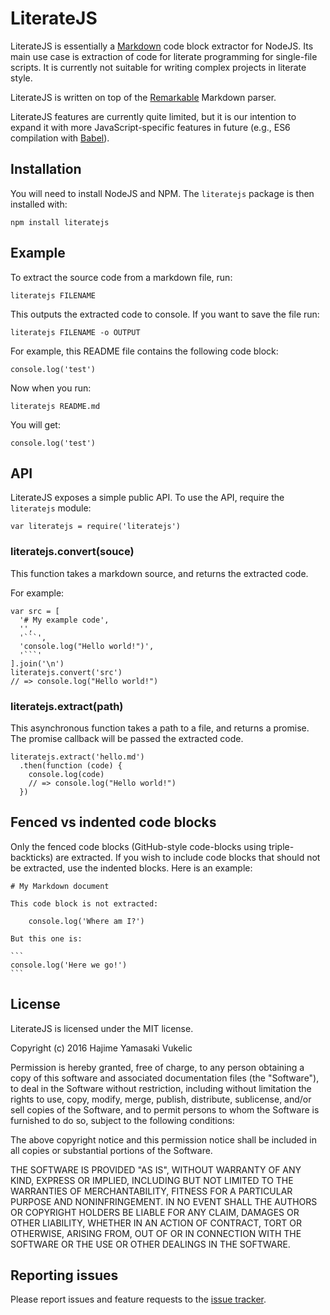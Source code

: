 # LiterateJS

LiterateJS is essentially a [Markdown](
http://daringfireball.net/projects/markdown/) code block extractor for NodeJS.
Its main use case is extraction of code for literate programming for
single-file scripts. It is currently not suitable for writing complex projects
in literate style.

LiterateJS is written on top of the [Remarkable](
https://github.com/jonschlinkert/remarkable) Markdown parser.

LiterateJS features are currently quite limited, but it is our intention to
expand it with more JavaScript-specific features in future (e.g., ES6
compilation with [Babel](http://babeljs.io/)).

## Installation

You will need to install NodeJS and NPM. The `literatejs` package is then
installed with:

    npm install literatejs

## Example

To extract the source code from a markdown file, run:

    literatejs FILENAME

This outputs the extracted code to console. If you want to save the file run:

    literatejs FILENAME -o OUTPUT

For example, this README file contains the following code block:

```
console.log('test')
```

Now when you run:

    literatejs README.md

You will get:

    console.log('test')

## API

LiterateJS exposes a simple public API. To use the API, require the
`literatejs` module:

    var literatejs = require('literatejs')

### literatejs.convert(souce)

This function takes a markdown source, and returns the extracted code.

For example:

    var src = [
      '# My example code',
      '',
      '```',
      'console.log("Hello world!")',
      '```'
    ].join('\n')
    literatejs.convert('src')
    // => console.log("Hello world!")

### literatejs.extract(path)

This asynchronous function takes a path to a file, and returns a promise. The
promise callback will be passed the extracted code.

    literatejs.extract('hello.md')
      .then(function (code) {
        console.log(code)
        // => console.log("Hello world!")  
      })

## Fenced vs indented code blocks

Only the fenced code blocks (GitHub-style code-blocks using triple-backticks)
are extracted. If you wish to include code blocks that should not be extracted,
use the indented blocks. Here is an example:

    # My Markdown document

    This code block is not extracted:

        console.log('Where am I?')

    But this one is:

    ```
    console.log('Here we go!')
    ```

## License

LiterateJS is licensed under the MIT license.

Copyright (c) 2016 Hajime Yamasaki Vukelic

Permission is hereby granted, free of charge, to any person obtaining a copy of
this software and associated documentation files (the "Software"), to deal in
the Software without restriction, including without limitation the rights to
use, copy, modify, merge, publish, distribute, sublicense, and/or sell copies
of the Software, and to permit persons to whom the Software is furnished to do
so, subject to the following conditions:

The above copyright notice and this permission notice shall be included in all
copies or substantial portions of the Software.

THE SOFTWARE IS PROVIDED "AS IS", WITHOUT WARRANTY OF ANY KIND, EXPRESS OR
IMPLIED, INCLUDING BUT NOT LIMITED TO THE WARRANTIES OF MERCHANTABILITY,
FITNESS FOR A PARTICULAR PURPOSE AND NONINFRINGEMENT. IN NO EVENT SHALL THE
AUTHORS OR COPYRIGHT HOLDERS BE LIABLE FOR ANY CLAIM, DAMAGES OR OTHER
LIABILITY, WHETHER IN AN ACTION OF CONTRACT, TORT OR OTHERWISE, ARISING FROM,
OUT OF OR IN CONNECTION WITH THE SOFTWARE OR THE USE OR OTHER DEALINGS IN THE
SOFTWARE.

## Reporting issues

Please report issues and feature requests to the [issue tracker](
https://github.com/foxbunny/literatejs/issues).
